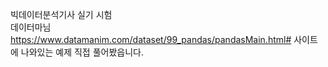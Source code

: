 빅데이터분석기사 실기 시험
<br>
데이터마님 https://www.datamanim.com/dataset/99_pandas/pandasMain.html# 사이트에 나와있는 예제 직접 풀어봤읍니다.
